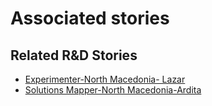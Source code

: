 # Associated stories

<!-- !!DO NOT REMOVE!! start autogenerated hyperlinks -->
## Related R&D Stories
- [Experimenter\-North Macedonia\- Lazar](/RnD-Archive/stories/?doc=Experimenters_MKD)
- [Solutions Mapper\-North Macedonia\-Ardita](/RnD-Archive/stories/?doc=SolutionMappers_MKD)
<!-- !!DO NOT REMOVE!! end autogenerated hyperlinks -->